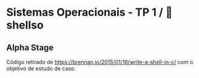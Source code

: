# Sistemas Operacionais - TP 1 / :shell: shellso

## Alpha Stage

Código retirado de https://brennan.io/2015/01/16/write-a-shell-in-c/ com o objetivo de estudo de caso.
